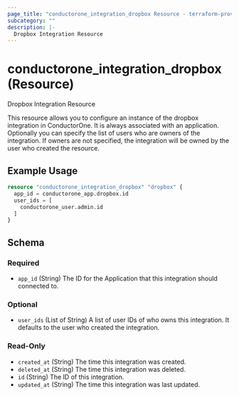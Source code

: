 ```yaml
---
page_title: "conductorone_integration_dropbox Resource - terraform-provider-conductorone"
subcategory: ""
description: |-
  Dropbox Integration Resource
---
```


# conductorone_integration_dropbox (Resource)

Dropbox Integration Resource

This resource allows you to configure an instance of the dropbox integration in ConductorOne.
It is always associated with an application. Optionally you can specify the list of users who are owners of the integration.
If owners are not specified, the integration will be owned by the user who created the resource.

## Example Usage

```terraform
resource "conductorone_integration_dropbox" "dropbox" {
  app_id = conductorone_app.dropbox.id
  user_ids = [
    conductorone_user.admin.id
  ]
}
```

<!-- schema generated by tfplugindocs -->
## Schema

### Required

- `app_id` (String) The ID for the Application that this integration should connected to.

### Optional

- `user_ids` (List of String) A list of user IDs of who owns this integration. It defaults to the user who created the integration.

### Read-Only

- `created_at` (String) The time this integration was created.
- `deleted_at` (String) The time this integration was deleted.
- `id` (String) The ID of this integration.
- `updated_at` (String) The time this integration was last updated.
